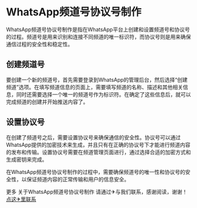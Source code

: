 # WhatsApp频道号协议号制作

WhatsApp频道号协议号制作是指在WhatsApp平台上创建和设置频道号和协议号的过程。频道号是用来识别和连接不同频道的唯一标识符，而协议号则是用来确保通信过程的安全性和稳定性。

## 创建频道号

要创建一个新的频道号，首先需要登录到WhatsApp的管理后台，然后选择“创建频道”选项。在填写频道信息的页面上，需要填写频道的名称、描述和其他相关信息，同时还需要选择一个唯一的频道号作为标识符。在确定了这些信息后，就可以完成频道的创建并开始推送内容了。

## 设置协议号

在创建了频道号之后，需要设置协议号来确保通信的安全性。协议号可以通过WhatsApp提供的加密技术来生成，并且只有在正确的协议号下才能进行频道内容的发布和传输。设置协议号需要在频道管理页面进行，通过选择合适的加密方式和生成密钥来完成。

在WhatsApp频道号协议号制作的过程中，需要确保频道号的唯一性和协议号的安全性，以保证频道内容的正常传输和用户的信息安全。

更多 关于WhatsApp频道号协议号制作 请通过✈与我们联系，感谢阅读，谢谢！[点这✈里联系](https://ads.k02.cc)